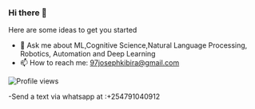 ### Hi there 👋

Here are some ideas to get you started

- 💬 Ask me about ML,Cognitive Science,Natural Language Processing, Robotics, Automation and Deep Learning
- 📫 How to reach me: 97josephkibira@gmail.com

![Profile views](https://gpvc.arturio.dev/97joseph)

-Send a text via whatsapp at :+254791040912 







